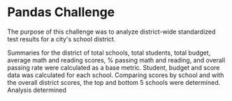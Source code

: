 # Pandas Challenge

The purpose of this challenge was to analyze district-wide standardized test results for a city's school district.

Summaries for the district of total schools, total students, total budget, average math and reading scores, % passing math and reading, and overall passing rate were calculated as a base metric. Student, budget and score data was calculated for each school. Comparing scores by school and with the overall district scores, the top and bottom 5 schools were determined. Analysis determined 